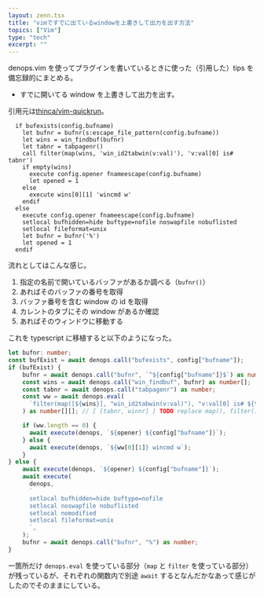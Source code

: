 ```yaml
---
layout: zenn.tsx
title: "vimですでに出ているwindowを上書きして出力を出す方法"
topics: ["Vim"]
type: "tech"
excerpt: ""
---
```


denops.vim を使ってプラグインを書いているときに使った（引用した）tips を備忘録的にまとめる。

- すでに開いてる window を上書きして出力を出す。

引用元は[thinca/vim-quickrun](https://github.com/thinca/vim-quickrun/blob/master/autoload/quickrun/outputter/buffer.vim#L114)。

```vim
  if bufexists(config.bufname)
    let bufnr = bufnr(s:escape_file_pattern(config.bufname))
    let wins = win_findbuf(bufnr)
    let tabnr = tabpagenr()
    call filter(map(wins, 'win_id2tabwin(v:val)'), 'v:val[0] is# tabnr')
    if empty(wins)
      execute config.opener fnameescape(config.bufname)
      let opened = 1
    else
      execute wins[0][1] 'wincmd w'
    endif
  else
    execute config.opener fnameescape(config.bufname)
    setlocal bufhidden=hide buftype=nofile noswapfile nobuflisted
    setlocal fileformat=unix
    let bufnr = bufnr('%')
    let opened = 1
  endif
```

流れとしてはこんな感じ。

1. 指定の名前で開いているバッファがあるか調べる（`bufnr()`）
2. あればそのバッファの番号を取得
3. バッファ番号を含む window の id を取得
4. カレントのタブにその window があるか確認
5. あればそのウィンドウに移動する

これを typescript に移植すると以下のようになった。

```typescript
let bufnr: number;
const bufExist = await denops.call("bufexists", config["bufname"]);
if (bufExist) {
    bufnr = await denops.call("bufnr", `^${config["bufname"]}$`) as number;
    const wins = await denops.call("win_findbuf", bufnr) as number[];
    const tabnr = await denops.call("tabpagenr") as number;
    const ww = await denops.eval(
      `filter(map([${wins}], "win_id2tabwin(v:val)"), "v:val[0] is# ${tabnr}")`,
    ) as number[][]; // [ [tabnr, winnr] ] TODO replace map(), filter() in typescrit

    if (ww.length == 0) {
      await execute(denops, `${opener} ${config["bufname"]}`);
    } else {
      await execute(denops, `${ww[0][1]} wincmd w`);
    }
} else {
    await execute(denops, `${opener} ${config["bufname"]}`);
    await execute(
      denops,
      `
      setlocal bufhidden=hide buftype=nofile
      setlocal noswapfile nobuflisted
      setlocal nomodified
      setlocal fileformat=unix
      `,
    );
    bufnr = await denops.call("bufnr", "%") as number;
}
```

一箇所だけ `denops.eval` を使っている部分（`map` と `filter` を使っている部分）が残っているが、それぞれの関数内で別途 `await` するとなんだかなあって感じがしたのでそのままにしている。


